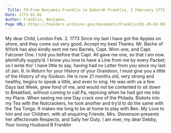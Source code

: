```yaml
---
 Title: FO-From Benjamin Franklin to Deborah Franklin, 2 February 1773
Date: 1773-02-02
Author: Franklin, Benjamin
Page URL: https://founders.archives.gov/documents/Franklin/01-20-02-0024
---
```


My dear Child,
London Feb. 2. 1773
Since my last I have got the Apples on shore, and they come out very good. Accept my best Thanks. Mr. Bache of NYork has also kindly sent me two Barrels, Capt. Winn one, and Capt. Falconer One. I told you before that Capt. All gave me one, so that I am now plentifully supply’d.
I know you love to have a Line from me by every Packet; so I write tho’ I have little to say, having had no Letter from you since my last of Jan. 6.
In Return for your History of your Grandson, I must give you a little of the History of my Godson. He is now 21 months old, very strong and healthy, begins to speak a little, and even to sing. He was with us a few Days last Week, grew fond of me, and would not be contented to sit down to Breakfast, without coming to call Pa, rejoicing when he had got me into my Place. When seeing me one Day crack one of the Philada. Biskets into my Tea with the Nutcrackers, he took another and try’d to do the same with the Tea Tongs. It makes me long to be at home to play with Ben.
My Love to him and our Children, with all enquiring Friends. Mrs. Stevenson presents her affectionate Respects, and Sally her Duty. I am ever, my dear Debby, Your loving Husband
B Franklin


